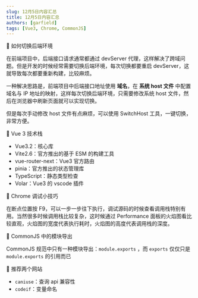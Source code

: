 ```yaml
---
slug: 12月5日内容汇总
title: 12月5日内容汇总
authors: [garfield]
tags: [Vue3, Chrome, CommonJS]
---
```


📒 如何切换后端环境

在前端项目中，后端接口请求通常都通过 devServer 代理，这样解决了跨域问题。但是开发的时候经常需要切换后端环境，每次切换都要重启 devServer，这就导致每次都要重新构建，比较麻烦。

一种解决思路是，前端项目中后端接口地址使用 **域名**，在 **系统 host 文件** 中配置域名与 IP 地址的映射，这样每次切换后端环境，只需要修改系统 host 文件，然后在浏览器中刷新页面就可以实现切换。

但是每次手动修改 host 文件有点麻烦，可以使用 SwitchHost 工具，一键切换，非常方便。

📒 Vue 3 技术栈

- Vue3.2：核心库
- Vite2.6：官方推出的基于 ESM 的构建工具
- vue-router-next：Vue3 官方路由
- pinia：官方推出的状态管理库
- TypeScript：静态类型检查
- Volar：Vue3 的 vscode 插件

📒 Chrome 调试小技巧

在断点位置按 F9，可以一步一步往下执行，调试源码的时候查看调用栈特别有用。当然很多时候调用栈比较复杂，这时候通过 Performance 面板的火焰图看比较直观，火焰图的宽度代表执行耗时，火焰图的高度代表调用栈的深度。

📒 CommonJS 中的模块导出

CommonJS 规范中只有一种模块导出：`module.exports` ，而 `exports` 仅仅只是 `module.exports` 的引用而已

📒 推荐两个网站

- `caniuse`：查询 api 兼容性
- `codeif`：变量命名